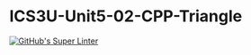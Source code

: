 # ICS3U-Unit5-02-CPP-Triangle

[![GitHub's Super Linter](https://github.com/sydneykuhn/ICS3U-Unit5-02-CPP-Triangle/workflows/GitHub's%20Super%20Linter/badge.svg)](https://github.com/sydneykuhn/ICS3U-Unit5-02-CPP-Triangle)
